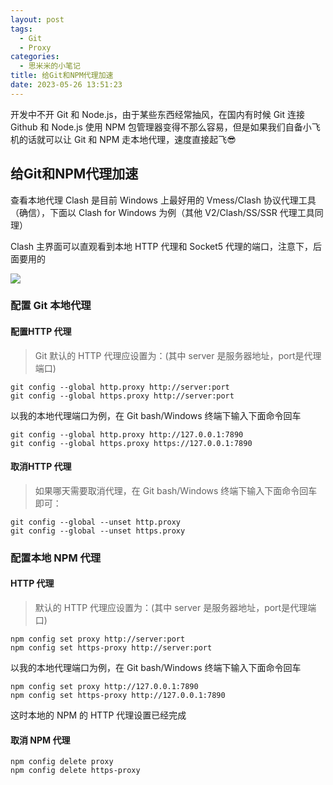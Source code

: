 ```yaml
---
layout: post
tags:
  - Git
  - Proxy
categories:
  - 思米米的小笔记
title: 给Git和NPM代理加速
date: 2023-05-26 13:51:23
---
```


开发中不开 Git 和 Node.js，由于某些东西经常抽风，在国内有时候 Git 连接 Github 和 Node.js 使用 NPM 包管理器变得不那么容易，但是如果我们自备小飞机的话就可以让 Git 和 NPM 走本地代理，速度直接起飞😎

<!-- more -->


## 给Git和NPM代理加速

查看本地代理
Clash 是目前 Windows 上最好用的 Vmess/Clash 协议代理工具（确信），下面以 Clash for Windows 为例（其他 V2/Clash/SS/SSR 代理工具同理）


Clash 主界面可以直观看到本地 HTTP 代理和 Socket5 代理的端口，注意下，后面要用的

![](https://img.simimi.cn/img/posts/202305261402938.png)


### 配置 Git 本地代理


#### 配置HTTP 代理

>Git 默认的 HTTP 代理应设置为：(其中 server 是服务器地址，port是代理端口)

``` shell
git config --global http.proxy http://server:port
git config --global https.proxy http://server:port
```

以我的本地代理端口为例，在 Git bash/Windows 终端下输入下面命令回车


```shell
git config --global http.proxy http://127.0.0.1:7890
git config --global https.proxy https://127.0.0.1:7890
```


#### 取消HTTP 代理

>如果哪天需要取消代理，在 Git bash/Windows 终端下输入下面命令回车即可：

```shell
git config --global --unset http.proxy
git config --global --unset https.proxy
```


### 配置本地 NPM 代理

#### HTTP 代理

>默认的 HTTP 代理应设置为：(其中 server 是服务器地址，port是代理端口)

```shell
npm config set proxy http://server:port
npm config set https-proxy http://server:port
```

以我的本地代理端口为例，在 Git bash/Windows 终端下输入下面命令回车

```shell
npm config set proxy http://127.0.0.1:7890
npm config set https-proxy http://127.0.0.1:7890
```
这时本地的 NPM 的 HTTP 代理设置已经完成

#### 取消 NPM 代理

```shell
npm config delete proxy
npm config delete https-proxy
```


